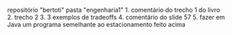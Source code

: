 repositório "bertoti" pasta "engenharia1" 1. comentário do trecho 1 do livro 2. trecho 2 3. 3 exemplos de tradeoffs 4. comentário do slide 57 5. fazer em Java um programa semelhante ao estacionamento feito acima
